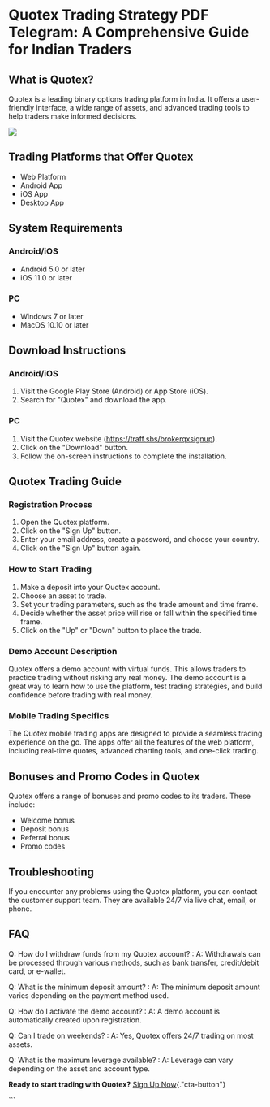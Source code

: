 # Quotex Trading Strategy PDF Telegram: A Comprehensive Guide for Indian Traders

## What is Quotex?

Quotex is a leading binary options trading platform in India. It offers
a user-friendly interface, a wide range of assets, and advanced trading
tools to help traders make informed decisions.

[![](https://static.quotex.io/files/4_en/300_250.jpg)](https://traff.sbs/brokerqxlid)

## Trading Platforms that Offer Quotex

-   Web Platform
-   Android App
-   iOS App
-   Desktop App

## System Requirements

### Android/iOS

-   Android 5.0 or later
-   iOS 11.0 or later

### PC

-   Windows 7 or later
-   MacOS 10.10 or later

## Download Instructions

### Android/iOS

1.  Visit the Google Play Store (Android) or App Store (iOS).
2.  Search for "Quotex" and download the app.

### PC

1.  Visit the Quotex website (https://traff.sbs/brokerqxsignup).
2.  Click on the "Download" button.
3.  Follow the on-screen instructions to complete the installation.

## Quotex Trading Guide

### Registration Process

1.  Open the Quotex platform.
2.  Click on the "Sign Up" button.
3.  Enter your email address, create a password, and choose your
    country.
4.  Click on the "Sign Up" button again.

### How to Start Trading

1.  Make a deposit into your Quotex account.
2.  Choose an asset to trade.
3.  Set your trading parameters, such as the trade amount and time
    frame.
4.  Decide whether the asset price will rise or fall within the
    specified time frame.
5.  Click on the "Up" or "Down" button to place the trade.

### Demo Account Description

Quotex offers a demo account with virtual funds. This allows traders to
practice trading without risking any real money. The demo account is a
great way to learn how to use the platform, test trading strategies, and
build confidence before trading with real money.

### Mobile Trading Specifics

The Quotex mobile trading apps are designed to provide a seamless
trading experience on the go. The apps offer all the features of the web
platform, including real-time quotes, advanced charting tools, and
one-click trading.

## Bonuses and Promo Codes in Quotex

Quotex offers a range of bonuses and promo codes to its traders. These
include:

-   Welcome bonus
-   Deposit bonus
-   Referral bonus
-   Promo codes

## Troubleshooting

If you encounter any problems using the Quotex platform, you can contact
the customer support team. They are available 24/7 via live chat, email,
or phone.

## FAQ

Q: How do I withdraw funds from my Quotex account?
:   A: Withdrawals can be processed through various methods, such as
    bank transfer, credit/debit card, or e-wallet.

Q: What is the minimum deposit amount?
:   A: The minimum deposit amount varies depending on the payment method
    used.

Q: How do I activate the demo account?
:   A: A demo account is automatically created upon registration.

Q: Can I trade on weekends?
:   A: Yes, Quotex offers 24/7 trading on most assets.

Q: What is the maximum leverage available?
:   A: Leverage can vary depending on the asset and account type.

**Ready to start trading with Quotex?** [Sign Up
Now](\%22https://traff.sbs/brokerqxsignup\%22){."cta-button"}

\`\`\`

